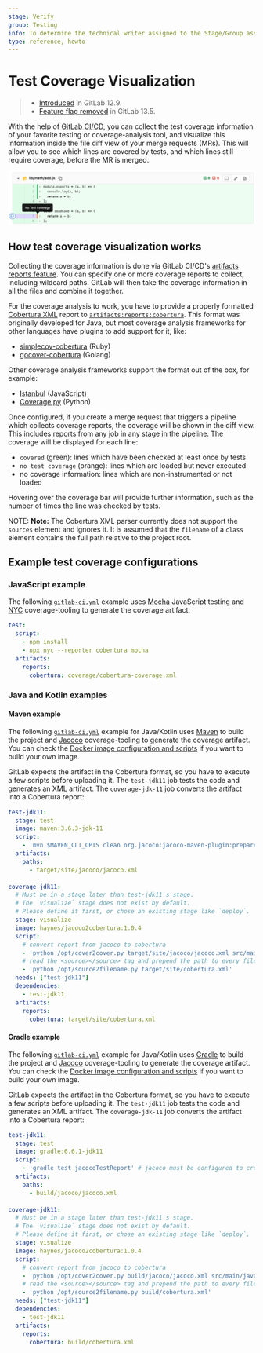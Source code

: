 ```yaml
---
stage: Verify
group: Testing
info: To determine the technical writer assigned to the Stage/Group associated with this page, see https://about.gitlab.com/handbook/engineering/ux/technical-writing/#designated-technical-writers
type: reference, howto
---
```


# Test Coverage Visualization

> - [Introduced](https://gitlab.com/gitlab-org/gitlab/-/issues/3708) in GitLab 12.9.
> - [Feature flag removed](https://gitlab.com/gitlab-org/gitlab/-/issues/249811) in GitLab 13.5.

With the help of [GitLab CI/CD](../../../ci/README.md), you can collect the test
coverage information of your favorite testing or coverage-analysis tool, and visualize
this information inside the file diff view of your merge requests (MRs). This will allow you
to see which lines are covered by tests, and which lines still require coverage, before the
MR is merged.

![Test Coverage Visualization Diff View](img/test_coverage_visualization_v12_9.png)

## How test coverage visualization works

Collecting the coverage information is done via GitLab CI/CD's
[artifacts reports feature](../../../ci/pipelines/job_artifacts.md#artifactsreports).
You can specify one or more coverage reports to collect, including wildcard paths.
GitLab will then take the coverage information in all the files and combine it
together.

For the coverage analysis to work, you have to provide a properly formatted
[Cobertura XML](https://cobertura.github.io/cobertura/) report to
[`artifacts:reports:cobertura`](../../../ci/pipelines/job_artifacts.md#artifactsreportscobertura).
This format was originally developed for Java, but most coverage analysis frameworks
for other languages have plugins to add support for it, like:

- [simplecov-cobertura](https://rubygems.org/gems/simplecov-cobertura) (Ruby)
- [gocover-cobertura](https://github.com/t-yuki/gocover-cobertura) (Golang)

Other coverage analysis frameworks support the format out of the box, for example:

- [Istanbul](https://istanbul.js.org/docs/advanced/alternative-reporters/#cobertura) (JavaScript)
- [Coverage.py](https://coverage.readthedocs.io/en/coverage-5.0.4/cmd.html#xml-reporting) (Python)

Once configured, if you create a merge request that triggers a pipeline which collects
coverage reports, the coverage will be shown in the diff view. This includes reports
from any job in any stage in the pipeline. The coverage will be displayed for each line:

- `covered` (green): lines which have been checked at least once by tests
- `no test coverage` (orange): lines which are loaded but never executed
- no coverage information: lines which are non-instrumented or not loaded

Hovering over the coverage bar will provide further information, such as the number
of times the line was checked by tests.

NOTE: **Note:**
The Cobertura XML parser currently does not support the `sources` element and ignores it. It is assumed that
the `filename` of a `class` element contains the full path relative to the project root.

## Example test coverage configurations

### JavaScript example

The following [`gitlab-ci.yml`](../../../ci/yaml/README.md) example uses [Mocha](https://mochajs.org/)
JavaScript testing and [NYC](https://github.com/istanbuljs/nyc) coverage-tooling to
generate the coverage artifact:

```yaml
test:
  script:
    - npm install
    - npx nyc --reporter cobertura mocha
  artifacts:
    reports:
      cobertura: coverage/cobertura-coverage.xml
```

### Java and Kotlin examples

#### Maven example

The following [`gitlab-ci.yml`](../../../ci/yaml/README.md) example for Java/Kotlin uses [Maven](https://maven.apache.org/)
to build the project and [Jacoco](https://www.eclemma.org/jacoco/) coverage-tooling to
generate the coverage artifact.
You can check the [Docker image configuration and scripts](https://gitlab.com/haynes/jacoco2cobertura) if you want to build your own image.

GitLab expects the artifact in the Cobertura format, so you have to execute a few
scripts before uploading it. The `test-jdk11` job tests the code and generates an
XML artifact. The `coverage-jdk-11` job converts the artifact into a Cobertura report:

```yaml
test-jdk11:
  stage: test
  image: maven:3.6.3-jdk-11
  script:
    - 'mvn $MAVEN_CLI_OPTS clean org.jacoco:jacoco-maven-plugin:prepare-agent test jacoco:report'
  artifacts:
    paths:
      - target/site/jacoco/jacoco.xml

coverage-jdk11:
  # Must be in a stage later than test-jdk11's stage.
  # The `visualize` stage does not exist by default.
  # Please define it first, or chose an existing stage like `deploy`.
  stage: visualize
  image: haynes/jacoco2cobertura:1.0.4
  script:
    # convert report from jacoco to cobertura
    - 'python /opt/cover2cover.py target/site/jacoco/jacoco.xml src/main/java > target/site/cobertura.xml'
    # read the <source></source> tag and prepend the path to every filename attribute
    - 'python /opt/source2filename.py target/site/cobertura.xml'
  needs: ["test-jdk11"]
  dependencies:
    - test-jdk11
  artifacts:
    reports:
      cobertura: target/site/cobertura.xml
```

#### Gradle example

The following [`gitlab-ci.yml`](../../../ci/yaml/README.md) example for Java/Kotlin uses [Gradle](https://gradle.org/)
to build the project and [Jacoco](https://www.eclemma.org/jacoco/) coverage-tooling to
generate the coverage artifact.
You can check the [Docker image configuration and scripts](https://gitlab.com/haynes/jacoco2cobertura) if you want to build your own image.

GitLab expects the artifact in the Cobertura format, so you have to execute a few
scripts before uploading it. The `test-jdk11` job tests the code and generates an
XML artifact. The `coverage-jdk-11` job converts the artifact into a Cobertura report:

```yaml
test-jdk11:
  stage: test
  image: gradle:6.6.1-jdk11
  script:
    - 'gradle test jacocoTestReport' # jacoco must be configured to create an xml report
  artifacts:
    paths:
      - build/jacoco/jacoco.xml

coverage-jdk11:
  # Must be in a stage later than test-jdk11's stage.
  # The `visualize` stage does not exist by default.
  # Please define it first, or chose an existing stage like `deploy`.
  stage: visualize
  image: haynes/jacoco2cobertura:1.0.4
  script:
    # convert report from jacoco to cobertura
    - 'python /opt/cover2cover.py build/jacoco/jacoco.xml src/main/java > build/cobertura.xml'
    # read the <source></source> tag and prepend the path to every filename attribute
    - 'python /opt/source2filename.py build/cobertura.xml'
  needs: ["test-jdk11"]
  dependencies:
    - test-jdk11
  artifacts:
    reports:
      cobertura: build/cobertura.xml
```
